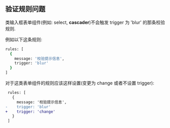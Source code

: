 ## 验证规则问题

类输入框表单组件(例如: select, **cascader**)不会触发 trigger 为 'blur' 的那条校验规则.

例如以下这条规则:

```bash
rules: [
  {
    message: '校验提示信息',
    trigger: 'blur'
  }
]
```

对于这类表单组件的规则应该这样设置(变更为 change 或者不设置 trigger):

```diff
 rules: [
   {
     message: '校验提示信息',
-    trigger: 'blur'
+    trigger: 'change'
   }
 ]
```